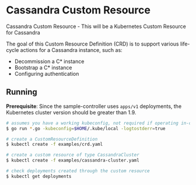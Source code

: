 Cassandra Custom Resource
=========================

Cassandra Custom Resource -  This will be a Kubernetes Custom Resource for Cassandra

The goal of this Custom Resource Definition (CRD) is to support various life-cycle actions
for a Cassandra instance, such as:

- Decommission a C* instance
- Bootstrap a C* instance
- Configuring authentication

## Running

**Prerequisite**: Since the sample-controller uses `apps/v1` deployments, the Kubernetes cluster version should be greater than 1.9.

```sh
# assumes you have a working kubeconfig, not required if operating in-cluster
$ go run *.go -kubeconfig=$HOME/.kube/local -logtostderr=true

# create a CustomResourceDefinition
$ kubectl create -f examples/crd.yaml

# create a custom resource of type CassandraCluster
$ kubectl create -f examples/cassandra-cluster.yaml

# check deployments created through the custom resource
$ kubectl get deployments
```

